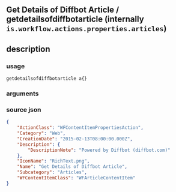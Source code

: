 
## Get Details of Diffbot Article / getdetailsofdiffbotarticle (internally `is.workflow.actions.properties.articles`)



## description

### usage
`getdetailsofdiffbotarticle a{}`

### arguments


### source json

```json
{
	"ActionClass": "WFContentItemPropertiesAction",
	"Category": "Web",
	"CreationDate": "2015-02-13T08:00:00.000Z",
	"Description": {
		"DescriptionNote": "Powered by Diffbot (diffbot.com)"
	},
	"IconName": "RichText.png",
	"Name": "Get Details of Diffbot Article",
	"Subcategory": "Articles",
	"WFContentItemClass": "WFArticleContentItem"
}
```
